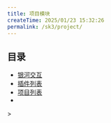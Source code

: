 ```yaml
---
title: 项目模块
createTime: 2025/01/23 15:32:26
permalink: /sk3/project/
---
```

## 目录
- [银河交互](./1.银河交互.md)
- [插件列表](./2.插件列表.md)
- [项目列表](./3.项目列表.md)
-

<CardGrid>
<LinkCard title="银河交互" href="/sk3/project/galaxy/" />
<LinkCard title="插件列表" href="/sk3/project/plug-in/"/>
<LinkCard title="项目列表" href="/sk3/project/ProjPort/" />
>
</CardGrid>
